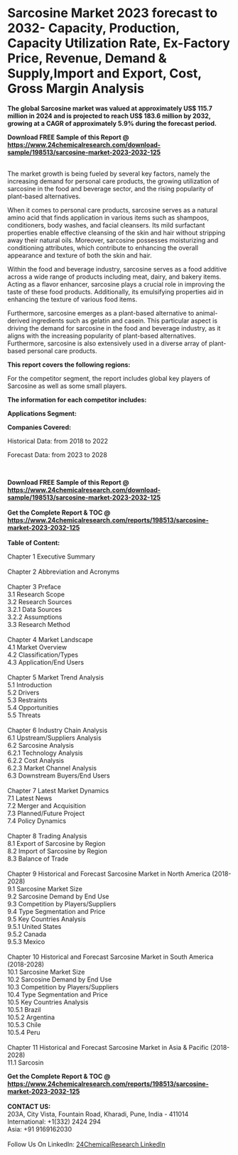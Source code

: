 <h1>Sarcosine Market 2023 forecast to 2032- Capacity, Production, Capacity Utilization Rate, Ex-Factory Price, Revenue, Demand &amp; Supply,Import and Export, Cost, Gross Margin Analysis</h1><p><strong>The global Sarcosine market was valued at approximately US$ 115.7 million in 2024 and is projected to reach US$ 183.6 million by 2032, growing at a CAGR of approximately 5.9% during the forecast period.</strong></p><p>
</p><p></p><div><b>Download FREE Sample of this Report @ 
            <a href="https://www.24chemicalresearch.com/download-sample/198513/sarcosine-market-2023-2032-125">
            https://www.24chemicalresearch.com/download-sample/198513/sarcosine-market-2023-2032-125</a></b></div><br><p>
</p><p>The market growth is being fueled by several key factors, namely the increasing demand for personal care products, the growing utilization of sarcosine in the food and beverage sector, and the rising popularity of plant-based alternatives.</p><p>
</p><p>When it comes to personal care products, sarcosine serves as a natural amino acid that finds application in various items such as shampoos, conditioners, body washes, and facial cleansers. Its mild surfactant properties enable effective cleansing of the skin and hair without stripping away their natural oils. Moreover, sarcosine possesses moisturizing and conditioning attributes, which contribute to enhancing the overall appearance and texture of both the skin and hair.</p><p>
</p><p>Within the food and beverage industry, sarcosine serves as a food additive across a wide range of products including meat, dairy, and bakery items. Acting as a flavor enhancer, sarcosine plays a crucial role in improving the taste of these food products. Additionally, its emulsifying properties aid in enhancing the texture of various food items.</p><p>
</p><p>Furthermore, sarcosine emerges as a plant-based alternative to animal-derived ingredients such as gelatin and casein. This particular aspect is driving the demand for sarcosine in the food and beverage industry, as it aligns with the increasing popularity of plant-based alternatives. Furthermore, sarcosine is also extensively used in a diverse array of plant-based personal care products.</p><p>
</p><p>
<strong>This report covers the following regions:</strong></p><p>
</p><p>
</p><p>
For the competitor segment, the report includes global key players of Sarcosine as well as some small players.</p><p>
</p><p>
<strong>The information for each competitor includes:</strong></p><p>
</p><p>
<strong>Applications Segment:</strong></p><p>
</p><p>
<strong>Companies Covered:</strong></p><p>
</p><p>
Historical Data: from 2018 to 2022</p><p>
Forecast Data: from 2023 to 2028</p><p>
</p><p>
 </p><div><b>Download FREE Sample of this Report @ 
            <a href="https://www.24chemicalresearch.com/download-sample/198513/sarcosine-market-2023-2032-125">
            https://www.24chemicalresearch.com/download-sample/198513/sarcosine-market-2023-2032-125</a></b></div><br><div><b>Get the Complete Report & TOC @ 
            <a href="https://www.24chemicalresearch.com/reports/198513/sarcosine-market-2023-2032-125">
            https://www.24chemicalresearch.com/reports/198513/sarcosine-market-2023-2032-125</a></b></div><br>
            <b>Table of Content:</b><p>Chapter 1 Executive Summary<br />
<br />
Chapter 2 Abbreviation and Acronyms<br />
<br />
Chapter 3 Preface<br />
3.1 Research Scope<br />
3.2 Research Sources<br />
3.2.1 Data Sources<br />
3.2.2 Assumptions<br />
3.3 Research Method<br />
<br />
Chapter 4 Market Landscape<br />
4.1 Market Overview<br />
4.2 Classification/Types<br />
4.3 Application/End Users<br />
<br />
Chapter 5 Market Trend Analysis<br />
5.1 Introduction<br />
5.2 Drivers<br />
5.3 Restraints<br />
5.4 Opportunities<br />
5.5 Threats<br />
<br />
Chapter 6 Industry Chain Analysis<br />
6.1 Upstream/Suppliers Analysis<br />
6.2 Sarcosine Analysis<br />
6.2.1 Technology Analysis<br />
6.2.2 Cost Analysis<br />
6.2.3 Market Channel Analysis<br />
6.3 Downstream Buyers/End Users<br />
<br />
Chapter 7 Latest Market Dynamics<br />
7.1 Latest News<br />
7.2 Merger and Acquisition<br />
7.3 Planned/Future Project<br />
7.4 Policy Dynamics<br />
<br />
Chapter 8 Trading Analysis<br />
8.1 Export of Sarcosine by Region<br />
8.2 Import of Sarcosine by Region<br />
8.3 Balance of Trade<br />
<br />
Chapter 9 Historical and Forecast Sarcosine Market in North America (2018-2028)<br />
9.1 Sarcosine Market Size<br />
9.2 Sarcosine Demand by End Use<br />
9.3 Competition by Players/Suppliers<br />
9.4 Type Segmentation and Price<br />
9.5 Key Countries Analysis<br />
9.5.1 United States<br />
9.5.2 Canada<br />
9.5.3 Mexico<br />
<br />
Chapter 10 Historical and Forecast Sarcosine Market in South America (2018-2028)<br />
10.1 Sarcosine Market Size<br />
10.2 Sarcosine Demand by End Use<br />
10.3 Competition by Players/Suppliers<br />
10.4 Type Segmentation and Price<br />
10.5 Key Countries Analysis<br />
10.5.1 Brazil<br />
10.5.2 Argentina<br />
10.5.3 Chile<br />
10.5.4 Peru<br />
<br />
Chapter 11 Historical and Forecast Sarcosine Market in Asia & Pacific (2018-2028)<br />
11.1 Sarcosin</p><div><b>Get the Complete Report & TOC @ 
            <a href="https://www.24chemicalresearch.com/reports/198513/sarcosine-market-2023-2032-125">
            https://www.24chemicalresearch.com/reports/198513/sarcosine-market-2023-2032-125</a></b></div><br><b>CONTACT US:</b><br>
            203A, City Vista, Fountain Road, Kharadi, Pune, India - 411014<br>
            International: +1(332) 2424 294<br>
            Asia: +91 9169162030 <br><br>
            Follow Us On LinkedIn: <a href="https://www.linkedin.com/company/24chemicalresearch/">24ChemicalResearch LinkedIn</a>